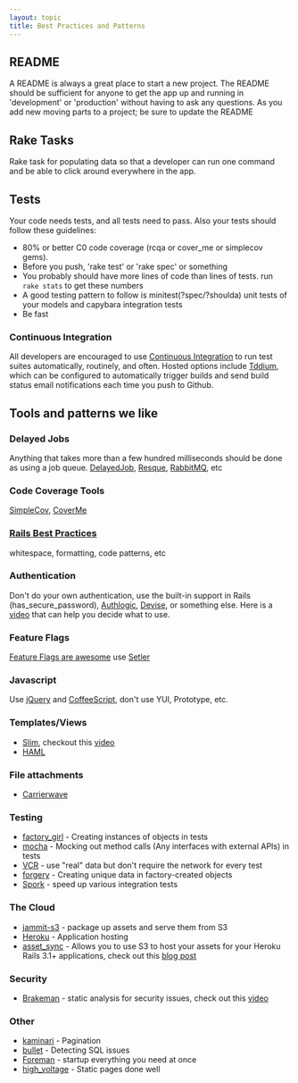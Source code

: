 ```yaml
---
layout: topic
title: Best Practices and Patterns
---
```



README
------

A README is always a great place to start a new project. The README should be sufficient for anyone to get the app up and running in 'development' or 'production' without having to ask any questions. As you add new moving parts to a project; be sure to update the README


Rake Tasks
----------

Rake task for populating data so that a developer can run one command and be able to click around everywhere in the app.


Tests
-----

Your code needs tests, and all tests need to pass. Also your tests should follow these guidelines:

* 80% or better C0 code coverage (rcqa or cover_me or simplecov gems). 
* Before you push, 'rake test' or 'rake spec' or something
* You probably should have more lines of code than lines of tests. run `rake stats` to get these numbers
* A good testing pattern to follow is minitest(?spec/?shoulda) unit tests of your models and capybara integration tests
* Be fast

### Continuous Integration

All developers are encouraged to use [Continuous Integration](http://en.wikipedia.org/wiki/Continuous_integration) to run test suites automatically, routinely, and often.  Hosted options include [Tddium](http://www.tddium.com), which can be configured to automatically trigger builds and send build status email notifications each time you push to Github.

    
Tools and patterns we like
--------------------------

### Delayed Jobs 

Anything that takes more than a few hundred milliseconds should be done as using a job queue. [DelayedJob](https://github.com/tobi/delayed_job), [Resque](https://github.com/defunkt/resque), [RabbitMQ](http://www.rabbitmq.com/), etc

### Code Coverage Tools 

[SimpleCov](https://github.com/colszowka/simplecov), [CoverMe](https://github.com/markbates/cover_me)

### [Rails Best Practices](https://github.com/railsbp/rails_best_practices) 

whitespace, formatting, code patterns, etc

### Authentication 

Don't do your own authentication, use the built-in support in Rails (has_secure_password), [Authlogic](https://github.com/binarylogic/authlogic), [Devise](https://github.com/plataformatec/devise), or something else. Here is a [video](http://vimeo.com/39498553) that can help you decide what to use.

### Feature Flags

[Feature Flags are awesome](http://highgroove.com/articles/2011/08/22/introducing-setler-for-feature-flags.html) use [Setler](https://github.com/ckdake/setler)

### Javascript

Use [jQuery](http://jquery.com/) and [CoffeeScript](http://coffeescript.org/), don't use YUI, Prototype, etc.


### Templates/Views

* [Slim](http://slim-lang.com/), checkout this [video](http://vimeo.com/33802242)
* [HAML](http://haml-lang.com/)

### File attachments 

* [Carrierwave](https://github.com/jnicklas/carrierwave)

### Testing
* [factory_girl](https://github.com/thoughtbot/factory_girl_rails) - Creating instances of objects in tests
* [mocha](https://github.com/floehopper/mocha) - Mocking out method calls (Any interfaces with external APIs) in tests
* [VCR](https://github.com/myronmarston/vcr) - use "real" data but don't require the network for every test
* [forgery](https://github.com/sevenwire/forgery) - Creating unique data in factory-created objects
* [Spork](https://github.com/sporkrb/spork) - speed up various integration tests

  
  
### The Cloud

* [jammit-s3](https://github.com/railsjedi/jammit-s3) - package up assets and serve them from S3
* [Heroku](http://www.heroku.com/) - Application hosting
* [asset_sync](https://github.com/rumblelabs/asset_sync)  - Allows you to use S3 to host your assets for your Heroku Rails 3.1+ applications, check out this [blog post](http://ckdake.com/content/2011/rails-31-assets-on-s3-with-https.html)

### Security

* [Brakeman](https://github.com/presidentbeef/brakeman) - static analysis for security issues, check out this [video](http://vimeo.com/35766582)

### Other
  
* [kaminari](https://github.com/amatsuda/kaminari) - Pagination
* [bullet](https://github.com/flyerhzm/bullet) - Detecting SQL issues
* [Foreman](https://github.com/ddollar/foreman) - startup everything you need at once
* [high_voltage](https://github.com/thoughtbot/high_voltage) - Static pages done well

